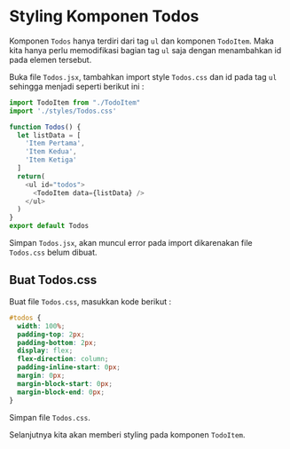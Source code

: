 # Styling Komponen Todos

Komponen `Todos` hanya terdiri dari tag `ul` dan komponen `TodoItem`. Maka kita hanya perlu memodifikasi bagian tag `ul` saja dengan menambahkan id pada elemen tersebut.

Buka file `Todos.jsx`, tambahkan import style `Todos.css` dan id pada tag `ul` sehingga menjadi seperti berikut ini :

```javascript
import TodoItem from "./TodoItem"
import './styles/Todos.css'

function Todos() {
  let listData = [
    'Item Pertama',
    'Item Kedua',
    'Item Ketiga'
  ]
  return(
    <ul id="todos">
      <TodoItem data={listData} />
    </ul>
  )
}
export default Todos
```

Simpan `Todos.jsx`, akan muncul error pada import dikarenakan file `Todos.css` belum dibuat.

## Buat Todos.css

Buat file `Todos.css`, masukkan kode berikut :

```css
#todos {
  width: 100%;
  padding-top: 2px;
  padding-bottom: 2px;
  display: flex;
  flex-direction: column;
  padding-inline-start: 0px;
  margin: 0px;
  margin-block-start: 0px;
  margin-block-end: 0px;
}
```

Simpan file `Todos.css`.

Selanjutnya kita akan memberi styling pada komponen `TodoItem`.
